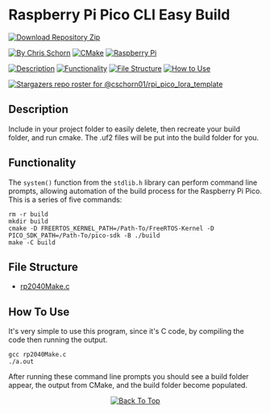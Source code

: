 # Raspberry Pi Pico CLI Easy Build

[![Download Repository Zip](https://img.shields.io/badge/Download_Repository_Zip-FFFFFF?style=for-the-badge)]([https://github.com/new?template_name=Lora_Pico_Driver&template_owner=cschorn01](https://github.com/cschorn01/rpi_pico_CLI_easy_build/archive/refs/heads/main.zip))

[![By Chris Schorn](https://img.shields.io/badge/Author-Chris_Schorn-FFFFFF?style=for-the-badge)](https://github.com/cschorn01)
[![CMake](https://img.shields.io/badge/CMake-%23008FBA.svg?style=for-the-badge&logo=cmake&logoColor=white)](https://cmake.org/)
[![Raspberry Pi](https://img.shields.io/badge/-RaspberryPi-C51A4A?style=for-the-badge&logo=Raspberry-Pi)](https://www.raspberrypi.com/products/raspberry-pi-pico/)
<!-- [![MIT License](https://img.shields.io/badge/License-MIT-A31B34?style=for-the-badge)](https://mit-license.org/) -->
<!-- [![Semtech LoRa](https://img.shields.io/badge/LoRa-1CAEED?style=for-the-badge)](https://www.semtech.com/lora)
[![FreeRTOS](https://img.shields.io/badge/FreeRTOS-5CBA5B?style=for-the-badge)](https://www.freertos.org/) -->

[![Description](https://img.shields.io/badge/Description-FFFFFF?style=for-the-badge)](https://github.com/cschorn01/rpi_pico_CLI_easy_build/tree/main#description)
[![Functionality](https://img.shields.io/badge/Functionality-FFFFFF?style=for-the-badge)](https://github.com/cschorn01/rpi_pico_CLI_easy_build/tree/main#functionality)
[![File Structure](https://img.shields.io/badge/file_structure-FFFFFF?style=for-the-badge)](https://github.com/cschorn01/rpi_pico_CLI_easy_build/tree/main#file-structure)
[![How to Use](https://img.shields.io/badge/how_to_use-FFFFFF?style=for-the-badge)](https://github.com/cschorn01/rpi_pico_CLI_easy_build/tree/main#how-to-use)

[![Stargazers repo roster for @cschorn01/rpi_pico_lora_template](https://reporoster.com/stars/cschorn01/rpi_pico_lora_template)](https://github.com/cschorn01/rpi_pico_CLI_easy_build/stargazers)

## Description
Include in your project folder to easily delete, then recreate your build folder, and run cmake. The .uf2 files will be put into the build folder for you.


## Functionality

The `system()` function from the `stdlib.h` library can perform command line prompts, allowing automation of the build process for the Raspberry Pi Pico. This is a series of five commands:
```
rm -r build
mkdir build
cmake -D FREERTOS_KERNEL_PATH=/Path-To/FreeRTOS-Kernel -D PICO_SDK_PATH=/Path-To/pico-sdk -B ./build
make -C build
```

## File Structure
- [rp2040Make.c](https://github.com/cschorn01/rpi_pico_CLI_easy_build/blob/main/rp2040Make.c)

## How To Use

It's very simple to use this program, since it's C code, by compiling the code then running the output.

```
gcc rp2040Make.c
./a.out
```

After running these command line prompts you should see a build folder appear, the output from CMake, and the build folder become populated.
    <!-- system( "rm -r build" );
    system( "mkdir build" );
    // system( 'cmake from 'project-folder' into 'build')
    system( "cmake -D FREERTOS_KERNEL_PATH=/Path-To/FreeRTOS-Kernel -D PICO_SDK_PATH=/Path-To/pico-sdk -B ./build" );
    // system( 'make from 'build'') -C DIRECTORY, Change to DIRECTORY before doing anything.
    system( "make -C build" ); -->
  
<div align="center" dir="auto">
  <a href="https://github.com/cschorn01/rpi_pico_CLI_easy_build">
    <img src="https://img.shields.io/badge/Back_To_Top-FFFFFF?style=for-the-badge" alt="Back To Top">
  </a>
</div>
